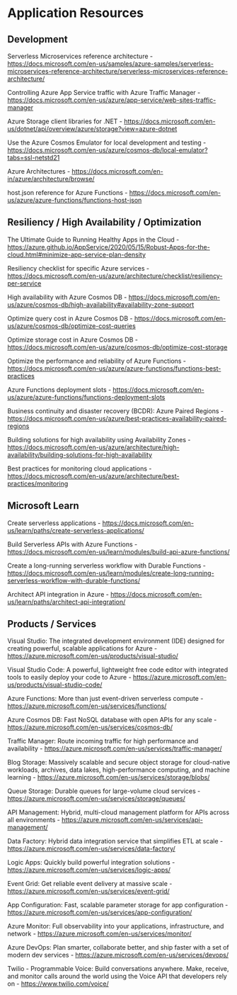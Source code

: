 # Application Resources

## Development

Serverless Microservices reference architecture - 
https://docs.microsoft.com/en-us/samples/azure-samples/serverless-microservices-reference-architecture/serverless-microservices-reference-architecture/

Controlling Azure App Service traffic with Azure Traffic Manager - 
https://docs.microsoft.com/en-us/azure/app-service/web-sites-traffic-manager

Azure Storage client libraries for .NET - 
https://docs.microsoft.com/en-us/dotnet/api/overview/azure/storage?view=azure-dotnet

Use the Azure Cosmos Emulator for local development and testing - 
https://docs.microsoft.com/en-us/azure/cosmos-db/local-emulator?tabs=ssl-netstd21

Azure Architectures - 
https://docs.microsoft.com/en-in/azure/architecture/browse/

host.json reference for Azure Functions - 
https://docs.microsoft.com/en-us/azure/azure-functions/functions-host-json


## Resiliency / High Availability / Optimization

The Ultimate Guide to Running Healthy Apps in the Cloud - 
https://azure.github.io/AppService/2020/05/15/Robust-Apps-for-the-cloud.html#minimize-app-service-plan-density

Resiliency checklist for specific Azure services - 
https://docs.microsoft.com/en-us/azure/architecture/checklist/resiliency-per-service

High availability with Azure Cosmos DB - 
https://docs.microsoft.com/en-us/azure/cosmos-db/high-availability#availability-zone-support

Optimize query cost in Azure Cosmos DB - 
https://docs.microsoft.com/en-us/azure/cosmos-db/optimize-cost-queries

Optimize storage cost in Azure Cosmos DB - 
https://docs.microsoft.com/en-us/azure/cosmos-db/optimize-cost-storage

Optimize the performance and reliability of Azure Functions - 
https://docs.microsoft.com/en-us/azure/azure-functions/functions-best-practices 

Azure Functions deployment slots - 
https://docs.microsoft.com/en-us/azure/azure-functions/functions-deployment-slots 

Business continuity and disaster recovery (BCDR): Azure Paired Regions - 
https://docs.microsoft.com/en-us/azure/best-practices-availability-paired-regions

Building solutions for high availability using Availability Zones - 
https://docs.microsoft.com/en-us/azure/architecture/high-availability/building-solutions-for-high-availability

Best practices for monitoring cloud applications - 
https://docs.microsoft.com/en-us/azure/architecture/best-practices/monitoring


## Microsoft Learn

Create serverless applications - 
https://docs.microsoft.com/en-us/learn/paths/create-serverless-applications/

Build Serverless APIs with Azure Functions - 
https://docs.microsoft.com/en-us/learn/modules/build-api-azure-functions/

Create a long-running serverless workflow with Durable Functions - 
https://docs.microsoft.com/en-us/learn/modules/create-long-running-serverless-workflow-with-durable-functions/

Architect API integration in Azure - 
https://docs.microsoft.com/en-us/learn/paths/architect-api-integration/


## Products / Services

Visual Studio: The integrated development environment (IDE) designed for creating powerful, scalable applications for Azure - 
https://azure.microsoft.com/en-us/products/visual-studio/

Visual Studio Code: A powerful, lightweight free code editor with integrated tools to easily deploy your code to Azure - 
https://azure.microsoft.com/en-us/products/visual-studio-code/

Azure Functions: More than just event-driven serverless compute - 
https://azure.microsoft.com/en-us/services/functions/

Azure Cosmos DB: Fast NoSQL database with open APIs for any scale - 
https://azure.microsoft.com/en-us/services/cosmos-db/

Traffic Manager: Route incoming traffic for high performance and availability - 
https://azure.microsoft.com/en-us/services/traffic-manager/

Blog Storage: Massively scalable and secure object storage for cloud-native workloads, archives, data lakes, high-performance computing, and machine learning - 
https://azure.microsoft.com/en-us/services/storage/blobs/

Queue Storage: Durable queues for large-volume cloud services - 
https://azure.microsoft.com/en-us/services/storage/queues/

API Management: Hybrid, multi-cloud management platform for APIs across all environments - 
https://azure.microsoft.com/en-us/services/api-management/

Data Factory: Hybrid data integration service that simplifies ETL at scale - 
https://azure.microsoft.com/en-us/services/data-factory/

Logic Apps: Quickly build powerful integration solutions - 
https://azure.microsoft.com/en-us/services/logic-apps/

Event Grid: Get reliable event delivery at massive scale - 
https://azure.microsoft.com/en-us/services/event-grid/

App Configuration: Fast, scalable parameter storage for app configuration - 
https://azure.microsoft.com/en-us/services/app-configuration/

Azure Monitor: Full observability into your applications, infrastructure, and network - 
https://azure.microsoft.com/en-us/services/monitor/

Azure DevOps: Plan smarter, collaborate better, and ship faster with a set of modern dev services - 
https://azure.microsoft.com/en-us/services/devops/

Twilio - Programmable Voice: Build conversations anywhere. Make, receive, and monitor calls around the world using the Voice API that developers rely on - 
https://www.twilio.com/voice/
